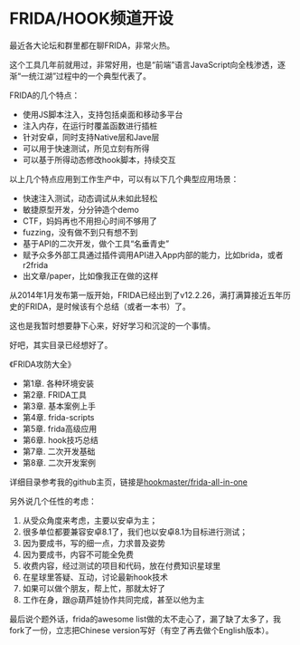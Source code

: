 # FRIDA/HOOK频道开设

最近各大论坛和群里都在聊FRIDA，非常火热。

这个工具几年前就用过，非常好用，也是“前端”语言JavaScript向全栈渗透，逐渐“一统江湖”过程中的一个典型代表了。

FRIDA的几个特点：

- 使用JS脚本注入，支持包括桌面和移动多平台
- 注入内存，在运行时覆盖函数进行插桩
- 针对安卓，同时支持Native层和Jave层
- 可以用于快速测试，所见立刻有所得
- 可以基于所得动态修改hook脚本，持续交互

以上几个特点应用到工作生产中，可以有以下几个典型应用场景：

- 快速注入测试，动态调试从未如此轻松
- 敏捷原型开发，分分钟造个demo
- CTF，妈妈再也不用担心时间不够用了
- fuzzing，没有做不到只有想不到
- 基于API的二次开发，做个工具“名垂青史”
- 赋予众多外部工具通过插件调用API进入App内部的能力，比如brida，或者r2frida
- 出文章/paper，比如像我正在做的这样

 从2014年1月发布第一版开始，FRIDA已经出到了v12.2.26，满打满算接近五年历史的FRIDA，是时候该有个总结（或者一本书）了。

这也是我暂时想要静下心来，好好学习和沉淀的一个事情。

好吧，其实目录已经想好了。

《FRIDA攻防大全》
- 第1章. 各种环境安装
- 第2章. FRIDA工具
- 第3章. 基本案例上手
- 第4章. frida-scripts
- 第5章. frida高级应用
- 第6章. hook技巧总结
- 第7章. 二次开发基础
- 第8章. 二次开发案例

详细目录参考我的github主页，链接是[hookmaster/frida-all-in-one](https://github.com/hookmaster/frida-all-in-one)

另外说几个任性的考虑：

1. 从受众角度来考虑，主要以安卓为主；
2. 很多单位都要兼容安卓8.1了，我们也以安卓8.1为目标进行测试；
3. 因为要成书，写的细一点，力求普及姿势
4. 因为要成书，内容不可能全免费
5. 收费内容，经过测试的项目和代码，放在付费知识星球里
6. 在星球里答疑、互动，讨论最新hook技术
7. 如果可以做个朋友，帮上忙，那就太好了
8. 工作在身，跟@葫芦娃协作共同完成，甚至以他为主

最后说个题外话，frida的awesome list做的太不走心了，漏了缺了太多了，我fork了一份，立志把Chinese version写好（有空了再去做个English版本）。
